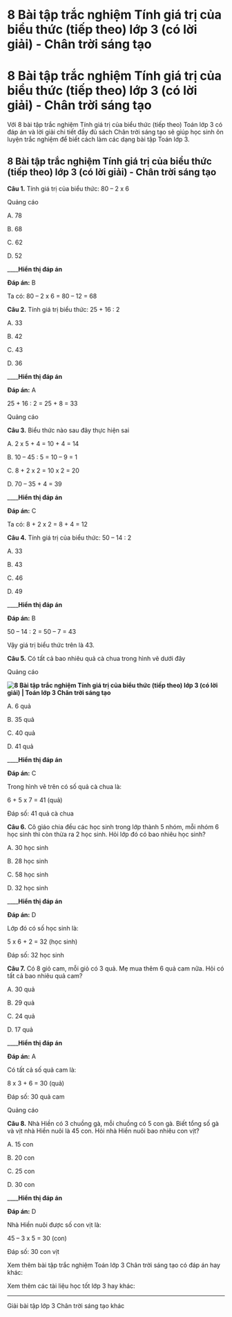 # 8 Bài tập trắc nghiệm Tính giá trị của biểu thức (tiếp theo) lớp 3 (có lời giải) - Chân trời sáng tạo

# 8 Bài tập trắc nghiệm Tính giá trị của biểu thức (tiếp theo) lớp 3 (có lời giải) - Chân trời sáng tạo

Với 8 bài tập trắc nghiệm Tính giá trị của biểu thức (tiếp theo) Toán lớp 3 có đáp án và lời giải chi tiết đầy đủ sách Chân trời sáng tạo sẽ giúp học sinh ôn luyện trắc nghiệm để biết cách làm các dạng bài tập Toán lớp 3.

## 8 Bài tập trắc nghiệm Tính giá trị của biểu thức (tiếp theo) lớp 3 (có lời giải) - Chân trời sáng tạo

**Câu 1.** Tính giá trị của biểu thức: 80 – 2 x 6

Quảng cáo

A. 78

B. 68

C. 62

D. 52

____**Hiển thị đáp án**

**Đáp án:** B

Ta có: 80 – 2 x 6 = 80 – 12 = 68

**Câu 2.** Tính giá trị biểu thức: 25 + 16 : 2

A. 33

B. 42

C. 43

D. 36

____**Hiển thị đáp án**

**Đáp án:** A

25 + 16 : 2 = 25 + 8 = 33

Quảng cáo

**Câu 3.** Biểu thức nào sau đây thực hiện sai

A. 2 x 5 + 4 = 10 + 4 = 14

B. 10 – 45 : 5 = 10 – 9 = 1

C. 8 + 2 x 2 = 10 x 2 = 20

D. 70 – 35 + 4 = 39

____**Hiển thị đáp án**

**Đáp án:** C

Ta có: 8 + 2 x 2 = 8 + 4 = 12

**Câu 4.** Tính giá trị của biểu thức: 50 – 14 : 2

A. 33

B. 43

C. 46

D. 49

____**Hiển thị đáp án**

**Đáp án:** B

50 – 14 : 2 = 50 – 7 = 43

Vậy giá trị biểu thức trên là 43.

**Câu 5.** Có tất cả bao nhiêu quả cà chua trong hình vẽ dưới đây

Quảng cáo

**![8 Bài tập trắc nghiệm Tính giá trị của biểu thức \(tiếp theo\) lớp 3 \(có lời giải\) | Toán lớp 3 Chân trời sáng tạo](https://vietjack.com/toan-3-ct/images/trac-nghiem-tinh-gia-tri-cua-bieu-thuc-tiep-theo-243904.PNG)**

A. 6 quả

B. 35 quả

C. 40 quả

D. 41 quả

____**Hiển thị đáp án**

**Đáp án:** C

Trong hình vẽ trên có số quả cà chua là:

6 + 5 x 7 = 41 (quả)

Đáp số: 41 quả cà chua

**Câu 6.** Cô giáo chia đều các học sinh trong lớp thành 5 nhóm, mỗi nhóm 6 học sinh thì còn thừa ra 2 học sinh. Hỏi lớp đó có bao nhiêu học sinh?

A. 30 học sinh

B. 28 học sinh

C. 58 học sinh

D. 32 học sinh

____**Hiển thị đáp án**

**Đáp án:** D

Lớp đó có số học sinh là:

5 x 6 + 2 = 32 (học sinh)

Đáp số: 32 học sinh

**Câu 7.** Có 8 giỏ cam, mỗi giỏ có 3 quả. Mẹ mua thêm 6 quả cam nữa. Hỏi có tất cả bao nhiêu quả cam?

A. 30 quả

B. 29 quả

C. 24 quả

D. 17 quả

____**Hiển thị đáp án**

**Đáp án:** A

Có tất cả số quả cam là:

8 x 3 + 6 = 30 (quả)

Đáp số: 30 quả cam

Quảng cáo

**Câu 8.** Nhà Hiền có 3 chuồng gà, mỗi chuồng có 5 con gà. Biết tổng số gà và vịt nhà Hiền nuôi là 45 con. Hỏi nhà Hiền nuôi bao nhiêu con vịt?

A. 15 con

B. 20 con

C. 25 con

D. 30 con

____**Hiển thị đáp án**

**Đáp án:** D

Nhà Hiền nuôi được số con vịt là:

45 – 3 x 5 = 30 (con)

Đáp số: 30 con vịt

Xem thêm bài tập trắc nghiệm Toán lớp 3 Chân trời sáng tạo có đáp án hay khác:

Xem thêm các tài liệu học tốt lớp 3 hay khác:

* * *

Giải bài tập lớp 3 Chân trời sáng tạo khác
